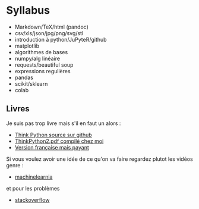 # Syllabus

- Markdown/TeX/html (pandoc)
- csv/xls/json/jpg/png/svg/stl
- introduction à python/JuPyteR/github
- matplotlib
- algorithmes de bases
- numpy/alg linéaire
- requests/beautiful soup
- expressions regulières
- pandas
- scikit/sklearn
- colab 


## Livres

Je suis pas trop livre mais s'il en faut un alors :

- [Think Python source sur github](https://github.com/AllenDowney/ThinkPython2)
- [ThinkPython2.pdf compilé chez moi](./thinkpython2.pdf)
- [Version française mais payant](https://python.developpez.com/cours/apprendre-python3/)

Si vous voulez avoir une idée de ce qu'on va faire regardez plutot
les vidéos genre :

- [machinelearnia](https://machinelearnia.com/formation-python/)

et pour les problèmes

- [stackoverflow](https://stackoverflow.com/questions/tagged/python)
